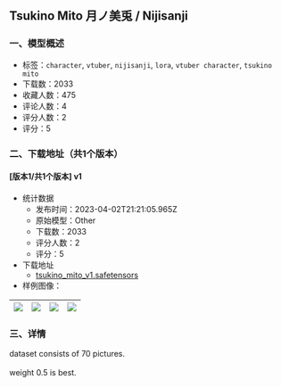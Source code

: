 ## Tsukino Mito 月ノ美兎 / Nijisanji
### 一、模型概述

- 标签：`character`, `vtuber`, `nijisanji`, `lora`, `vtuber character`, `tsukino mito`
- 下载数：2033
- 收藏人数：475
- 评论人数：4
- 评分人数：2
- 评分：5

### 二、下载地址（共1个版本）

#### [版本1/共1个版本] v1

- 统计数据
  - 发布时间：2023-04-02T21:21:05.965Z
  - 原始模型：Other
  - 下载数：2033
  - 评分人数：2
  - 评分：5
- 下载地址
  - [tsukino_mito_v1.safetensors](https://civitai.com/api/download/models/21765)
- 样例图像：

| <img src="https://image.civitai.com/xG1nkqKTMzGDvpLrqFT7WA/247fa4be-ded9-4ef7-2e12-79d59bc49b00/width=450/232093.jpeg" /> | <img src="https://image.civitai.com/xG1nkqKTMzGDvpLrqFT7WA/3e480e6e-39e2-4b88-38c5-30c04413f900/width=450/232103.jpeg" /> | <img src="https://image.civitai.com/xG1nkqKTMzGDvpLrqFT7WA/a293141e-f826-4919-4899-31169d54a100/width=450/232102.jpeg" /> | <img src="https://image.civitai.com/xG1nkqKTMzGDvpLrqFT7WA/618a87cc-f148-4500-de32-43352f511400/width=450/232101.jpeg" /> |
| ---- | ---- | ---- | ---- |


### 三、详情
<p>dataset consists of 70 pictures.<br /><br />weight 0.5 is best.</p>